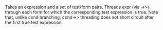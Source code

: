 Takes an expression and a set of test/form pairs. Threads expr (via ->>)
  through each form for which the corresponding test expression
  is true.  Note that, unlike cond branching, cond->> threading does not short circuit
  after the first true test expression.